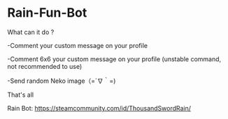 # Rain-Fun-Bot
What can it do ?

-Comment your custom message on your profile

-Comment 6x6 your custom message on your profile (unstable command, not recommended to use)

-Send random Neko image（=´∇｀=)

That's all

Rain Bot: https://steamcommunity.com/id/ThousandSwordRain/
